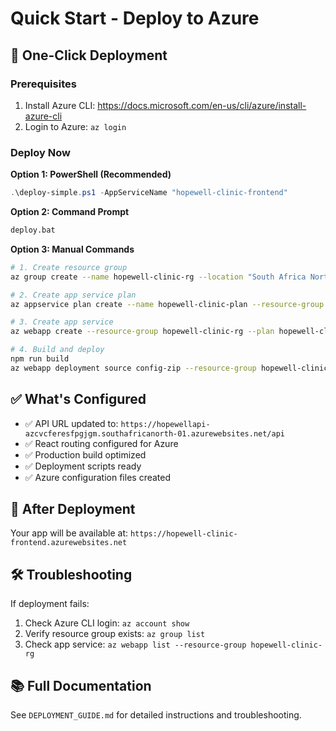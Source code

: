 # Quick Start - Deploy to Azure

## 🚀 One-Click Deployment

### Prerequisites
1. Install Azure CLI: https://docs.microsoft.com/en-us/cli/azure/install-azure-cli
2. Login to Azure: `az login`

### Deploy Now

**Option 1: PowerShell (Recommended)**
```powershell
.\deploy-simple.ps1 -AppServiceName "hopewell-clinic-frontend"
```

**Option 2: Command Prompt**
```cmd
deploy.bat
```

**Option 3: Manual Commands**
```bash
# 1. Create resource group
az group create --name hopewell-clinic-rg --location "South Africa North"

# 2. Create app service plan
az appservice plan create --name hopewell-clinic-plan --resource-group hopewell-clinic-rg --location "South Africa North" --sku B1 --is-linux

# 3. Create app service
az webapp create --resource-group hopewell-clinic-rg --plan hopewell-clinic-plan --name hopewell-clinic-frontend --runtime "NODE|18-lts"

# 4. Build and deploy
npm run build
az webapp deployment source config-zip --resource-group hopewell-clinic-rg --name hopewell-clinic-frontend --src build.zip
```

## ✅ What's Configured

- ✅ API URL updated to: `https://hopewellapi-azcvcferesfpgjgm.southafricanorth-01.azurewebsites.net/api`
- ✅ React routing configured for Azure
- ✅ Production build optimized
- ✅ Deployment scripts ready
- ✅ Azure configuration files created

## 🔗 After Deployment

Your app will be available at: `https://hopewell-clinic-frontend.azurewebsites.net`

## 🛠️ Troubleshooting

If deployment fails:
1. Check Azure CLI login: `az account show`
2. Verify resource group exists: `az group list`
3. Check app service: `az webapp list --resource-group hopewell-clinic-rg`

## 📚 Full Documentation

See `DEPLOYMENT_GUIDE.md` for detailed instructions and troubleshooting.















